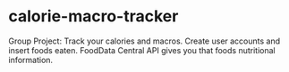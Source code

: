 # calorie-macro-tracker

Group Project: Track your calories and macros. Create user accounts and insert foods eaten. FoodData Central API gives you that foods nutritional information.
